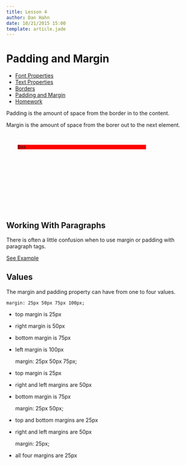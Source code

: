 ```yaml
---
title: Lesson 4
author: Dan Hahn
date: 10/21/2015 15:00
template: article.jade
---
```


# Padding and Margin

* [Font Properties]()
* [Text Properties](text.html)
* [Borders](borders.html)
* [Padding and Margin](padding-margin.html)
* [Homework](homework.html)

Padding is the amount of space from the border in to the content.

Margin is the amount of space from the borer out to the next element.


<div class="box" style="background: url('http://www.svahtml.com/images/padding.gif') no-repeat; width: 400px; height: 200px; overflow: hidden;margin-bottom:10px;">
<div style="margin: 10px; border: 10px solid transparent; padding: 10px; height: 140px;"><span style="background-color: red; display: block;font-size:12px;line-height:1em;">Box</span></div>
</div>

## Working With Paragraphs

There is often a little confusion when to use margin or padding with paragraph tags.

<a href="margin-padding-paragraph/" class="btn">See Example</a>

## Values

The margin and padding property can have from one to four values.

	margin: 25px 50px 75px 100px;

* top margin is 25px
* right margin is 50px
* bottom margin is 75px
* left margin is 100px


	margin: 25px 50px 75px;

* top margin is 25px
* right and left margins are 50px
* bottom margin is 75px


	margin: 25px 50px;


* top and bottom margins are 25px
* right and left margins are 50px


	margin: 25px;

* all four margins are 25px